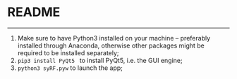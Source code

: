 # README
---

1) Make sure to have Python3 installed on your machine – preferably installed through Anaconda, otherwise other packages might be required to be installed separately;
2) ```pip3 install PyQt5 ``` to install PyQt5, i.e. the GUI engine;
3) ```python3 syRF.pyw``` to launch the app;
